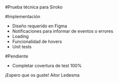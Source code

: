 #Prueba técnica para Siroko

#Implementación
- Diseño requerido en Figma
- Notificaciones para informar de eventos o errores
- Loading
- Funcionalidad de hovers
- Unit tests


#Pendiente
- Completar covertura de test 100%


¡Espero que os guste!
Aitor Ledesma
